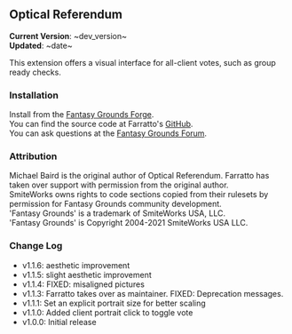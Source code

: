 ## Optical Referendum
**Current Version**: ~dev_version~ \
**Updated**: ~date~

This extension offers a visual interface for all-client votes, such as group ready checks.

### Installation

Install from the [Fantasy Grounds Forge](https://forge.fantasygrounds.com/shop/items/966/view). \
You can find the source code at Farratto's [GitHub](https://github.com/Farratto/OpticalReferendum). \
You can ask questions at the [Fantasy Grounds Forum](https://www.fantasygrounds.com/forums/showthread.php?76165).

### Attribution

Michael Baird is the original author of Optical Referendum.  Farratto has taken over support with permission from the original author. \
SmiteWorks owns rights to code sections copied from their rulesets by permission for Fantasy Grounds community development. \
'Fantasy Grounds' is a trademark of SmiteWorks USA, LLC. \
'Fantasy Grounds' is Copyright 2004-2021 SmiteWorks USA LLC.

### Change Log

* v1.1.6: aesthetic improvement
* v1.1.5: slight aesthetic improvement
* v1.1.4: FIXED: misaligned pictures
* v1.1.3: Farratto takes over as maintainer. FIXED: Deprecation messages.
* v1.1.1: Set an explicit portrait size for better scaling
* v1.1.0: Added client portrait click to toggle vote
* v1.0.0: Initial release